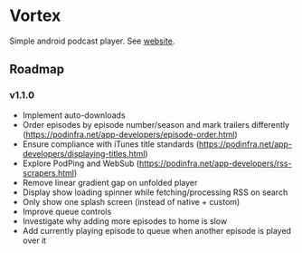 # Vortex

Simple android podcast player. See [website](https://bogosorter.github.io/vortex/).

## Roadmap

### v1.1.0
- Implement auto-downloads
- Order episodes by episode number/season and mark trailers differently (https://podinfra.net/app-developers/episode-order.html)
- Ensure compliance with iTunes title standards (https://podinfra.net/app-developers/displaying-titles.html)
- Explore PodPing and WebSub (https://podinfra.net/app-developers/rss-scrapers.html)
- Remove linear gradient gap on unfolded player
- Display show loading spinner while fetching/processing RSS on search
- Only show one splash screen (instead of native + custom)
- Improve queue controls
- Investigate why adding more episodes to home is slow
- Add currently playing episode to queue when another episode is played over it